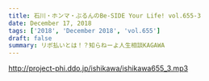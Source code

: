 ```yaml
---
title: 石川・ホンマ・ぶるんのBe-SIDE Your Life! vol.655-3
date: December 17, 2018
tags: ['2018', 'December 2018', 'vol.655']
draft: false
summary: リボ払いとは！？知らねーよ人生相談KAGAWA
---
```


http://project-phi.ddo.jp/ishikawa/ishikawa655_3.mp3